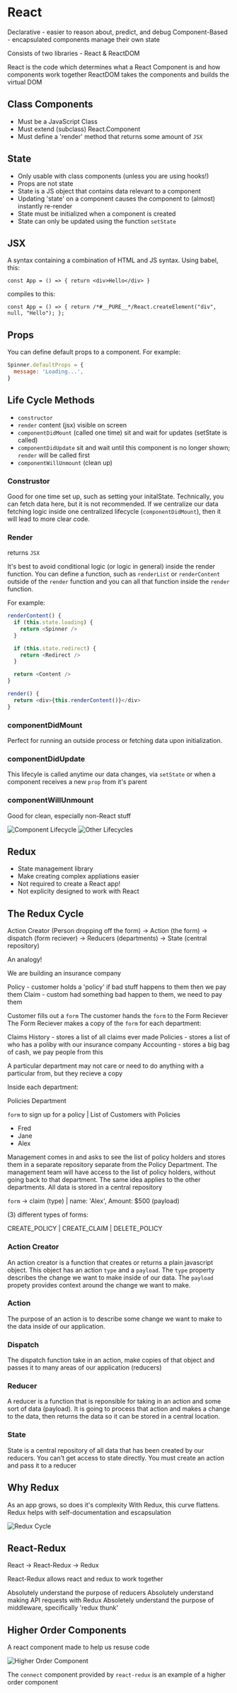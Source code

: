 # React

Declarative - easier to reason about, predict, and debug
Component-Based - encapsulated components manage their own state

Consists of two libraries - React & ReactDOM

React is the code which determines what a React Component is and how components work together
ReactDOM takes the components and builds the virtual DOM

## Class Components

- Must be a JavaScript Class
- Must extend (subclass) React.Component
- Must define a 'render' method that returns some amount of `JSX`

## State

- Only usable with class components (unless you are using hooks!)
- Props are not state
- State is a JS object that contains data relevant to a component
- Updating 'state' on a component causes the component to (almost) instantly re-render
- State must be initialized when a component is created
- State can only be updated using the function `setState`

## JSX

A syntax containing a combination of HTML and JS syntax. Using babel, this:

`const App = () => { return <div>Hello</div> }`

compiles to this:

`const App = () => { return /*#__PURE__*/React.createElement("div", null, "Hello"); };`

## Props

You can define default props to a component. For example:

```javascript
Spinner.defaultProps = {
  message: 'Loading...',
}
```

## Life Cycle Methods

- `constructor`
- `render`
  content (jsx) visible on screen
- `componentDidMount` (called one time)
  sit and wait for updates (setState is called)
- `componentDidUpdate`
  sit and wait until this component is no longer shown; `render` will be called first
- `componentWillUnmount` (clean up)

### Construstor

Good for one time set up, such as setting your initalState. Technically, you can fetch data here, but it is not recommended. If we centralize our data fetching logic inside one centralized lifecycle (`componentDidMount`), then it will lead to more clear code.

### Render

returns `JSX`

It's best to avoid conditional logic (or logic in general) inside the render function. You can define a function, such as `renderList` or `renderContent` outside of the `render` function and you can all that function inside the `render` function.

For example:

```javascript
renderContent() {
  if (this.state.loading) {
    return <Spinner />
  }

  if (this.state.redirect) {
    return <Redirect />
  }

  return <Content />
}

render() {
  return <div>{this.renderContent()}</div>
}
```

### componentDidMount

Perfect for running an outside process or fetching data upon initialization.

### componentDidUpdate

This lifecyle is called anytime our data changes, via `setState` or when a component receives a new `prop` from it's parent

### componentWillUnmount

Good for clean, especially non-React stuff

![Component Lifecycle](component-lifecycle.png)
![Other Lifecycles](other-lifecycles.png)

## Redux

- State management library
- Make creating complex appliations easier
- Not required to create a React app!
- Not explicity designed to work with React

## The Redux Cycle

Action Creator (Person dropping off the form) -> Action (the form) -> dispatch (form reciever) -> Reducers (departments) -> State (central repository)

An analogy!

We are building an insurance company

Policy - customer holds a 'policy' if bad stuff happens to them then we pay them
Claim - custom had something bad happen to them, we need to pay them

Customer fills out a `form`
The customer hands the `form` to the Form Reciever
The Form Reciever makes a copy of the `form` for each department:

Claims History - stores a list of all claims ever made
Policies - stores a list of who has a poliby with our insurance company
Accounting - stores a big bag of cash, we pay people from this

A particular department may not care or need to do anything with a particular from, but they recieve a copy

Inside each department:

Policies Department

`form` to sign up for a policy
|
List of Customers with Policies

- Fred
- Jane
- Alex

Management comes in and asks to see the list of policy holders and stores them in a separate repository separate from the Policy Department. The management team will have access to the list of policy holders, without going back to that department. The same idea applies to the other departments. All data is stored in a central repository

`form` -> claim (type) | name: 'Alex', Amount: \$500 (payload)

(3) different types of forms:

CREATE_POLICY | CREATE_CLAIM | DELETE_POLICY

### Action Creator

An action creator is a function that creates or returns a plain javascript object. This object has an action `type` and a `payload`. The `type` property describes the change we want to make inside of our data. The `payload` propety provides context around the change we want to make.

### Action

The purpose of an action is to describe some change we want to make to the data inside of our application.

### Dispatch

The dispatch function take in an action, make copies of that object and passes it to many areas of our application (reducers)

### Reducer

A reducer is a function that is reponsible for taking in an action and some sort of data (payload). It is going to process that action and makes a change to the data, then returns the data so it can be stored in a central location.

### State

State is a central repository of all data that has been created by our reducers. You can't get access to state directly. You must create an action and pass it to a reducer

## Why Redux

As an app grows, so does it's complexity
With Redux, this curve flattens. Redux helps with self-documentation and escapsulation

![Redux Cycle](redux-cycle.png)

## React-Redux

React -> React-Redux -> Redux

React-Redux allows react and redux to work together

Absolutely understand the purpose of reducers
Absolutely understand making API requests with Redux
Absoletely understand the purpose of middleware, specifically 'redux thunk'

## Higher Order Components

A react component made to help us resuse code

![Higher Order Component](higher-order-component.png)

The `connect` component provided by `react-redux` is an example of a higher order component
